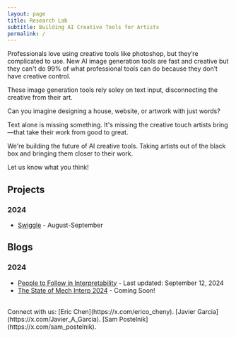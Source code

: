 ```yaml
---
layout: page
title: Research Lab
subtitle: Building AI Creative Tools for Artists
permalink: /
---
```


Professionals love using creative tools like photoshop, but they’re complicated to use. New AI image generation tools are fast and creative but they can't do 99% of what professional tools can do because they don’t have creative control.

These image generation tools rely soley on text input, disconnecting the creative from their art.

Can you imagine designing a house, website, or artwork with just words?

Text alone is missing something. It's missing the creative touch artists bring—that take their work from good to great.

We're building the future of AI creative tools. Taking artists out of the black box and bringing them closer to their work.

Let us know what you think!

## Projects

### 2024

- [Swiggle](/blogs/swiggle) - August-September

## Blogs

### 2024

- [People to Follow in Interpretability](/blogs/people-to-follow-in-interpretability) - Last updated: September 12, 2024
- [The State of Mech Interp 2024](/blogs/the-state-of-mech-interp-2024) - Coming Soon!

<br>
Connect with us: [Eric Chen](https://x.com/erico_cheny). [Javier Garcia](https://x.com/Javier_A_Garcia). [Sam Postelnik](https://x.com/sam_postelnik).
